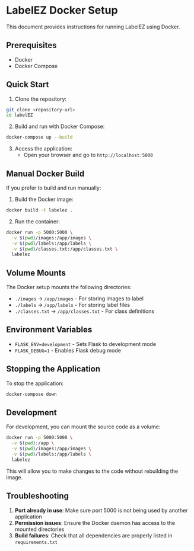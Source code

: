 # LabelEZ Docker Setup

This document provides instructions for running LabelEZ using Docker.

## Prerequisites

- Docker
- Docker Compose

## Quick Start

1. Clone the repository:
```bash
git clone <repository-url>
cd labelEZ
```

2. Build and run with Docker Compose:
```bash
docker-compose up --build
```

3. Access the application:
   - Open your browser and go to `http://localhost:5000`

## Manual Docker Build

If you prefer to build and run manually:

1. Build the Docker image:
```bash
docker build -t labelez .
```

2. Run the container:
```bash
docker run -p 5000:5000 \
  -v $(pwd)/images:/app/images \
  -v $(pwd)/labels:/app/labels \
  -v $(pwd)/classes.txt:/app/classes.txt \
  labelez
```

## Volume Mounts

The Docker setup mounts the following directories:
- `./images` → `/app/images` - For storing images to label
- `./labels` → `/app/labels` - For storing label files
- `./classes.txt` → `/app/classes.txt` - For class definitions

## Environment Variables

- `FLASK_ENV=development` - Sets Flask to development mode
- `FLASK_DEBUG=1` - Enables Flask debug mode

## Stopping the Application

To stop the application:
```bash
docker-compose down
```

## Development

For development, you can mount the source code as a volume:

```bash
docker run -p 5000:5000 \
  -v $(pwd):/app \
  -v $(pwd)/images:/app/images \
  -v $(pwd)/labels:/app/labels \
  labelez
```

This will allow you to make changes to the code without rebuilding the image.

## Troubleshooting

1. **Port already in use**: Make sure port 5000 is not being used by another application
2. **Permission issues**: Ensure the Docker daemon has access to the mounted directories
3. **Build failures**: Check that all dependencies are properly listed in `requirements.txt`
